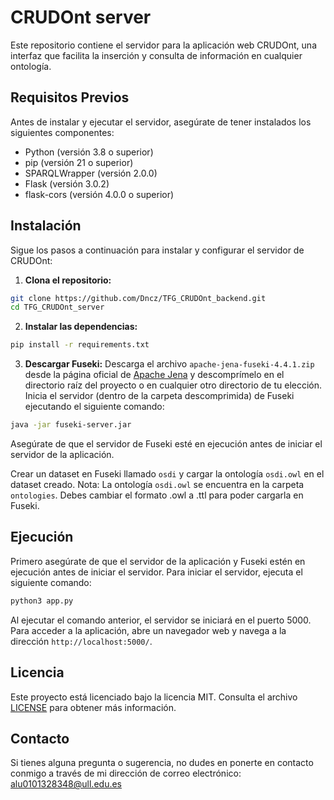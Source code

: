 
# CRUDOnt server
Este repositorio contiene el servidor para la aplicación web CRUDOnt, una interfaz que facilita la inserción y consulta de información en cualquier ontología.

## Requisitos Previos
Antes de instalar y ejecutar el servidor, asegúrate de tener instalados los siguientes componentes:
- Python (versión 3.8 o superior)
- pip (versión 21 o superior)
- SPARQLWrapper (versión 2.0.0)
- Flask (versión 3.0.2)
- flask-cors (versión 4.0.0 o superior)

## Instalación
Sigue los pasos a continuación para instalar y configurar el servidor de CRUDOnt:
1. **Clona el repositorio:**
  ```bash
  git clone https://github.com/Dncz/TFG_CRUDOnt_backend.git
  cd TFG_CRUDOnt_server
  ```
<!-- TODO: poner las depencias en el fichero -->
2. **Instalar las dependencias:**
  ```bash
  pip install -r requirements.txt
  ```

3. **Descargar Fuseki:**
  Descarga el archivo `apache-jena-fuseki-4.4.1.zip` desde la página oficial de [Apache Jena](https://jena.apache.org/documentation/fuseki2/#download-fuseki-with-ui) y descomprímelo en el directorio raíz del proyecto o en cualquier otro directorio de tu elección.
  Inicia el servidor (dentro de la carpeta descomprimida) de Fuseki ejecutando el siguiente comando:
  ```bash
  java -jar fuseki-server.jar
  ```
  Asegúrate de que el servidor de Fuseki esté en ejecución antes de iniciar el servidor de la aplicación.

  Crear un dataset en Fuseki llamado `osdi` y cargar la ontología `osdi.owl` en el dataset creado.
  Nota: La ontología `osdi.owl` se encuentra en la carpeta `ontologies`. Debes cambiar el formato .owl a .ttl para poder cargarla en Fuseki.
  

## Ejecución
Primero asegúrate de que el servidor de la aplicación y Fuseki estén en ejecución antes de iniciar el servidor. Para iniciar el servidor, ejecuta el siguiente comando:
```bash
python3 app.py
```
Al ejecutar el comando anterior, el servidor se iniciará en el puerto 5000. Para acceder a la aplicación, abre un navegador web y navega a la dirección `http://localhost:5000/`.


## Licencia
Este proyecto está licenciado bajo la licencia MIT. Consulta el archivo [LICENSE](LICENSE) para obtener más información.

## Contacto
Si tienes alguna pregunta o sugerencia, no dudes en ponerte en contacto conmigo a través de mi dirección de correo electrónico:
alu0101328348@ull.edu.es